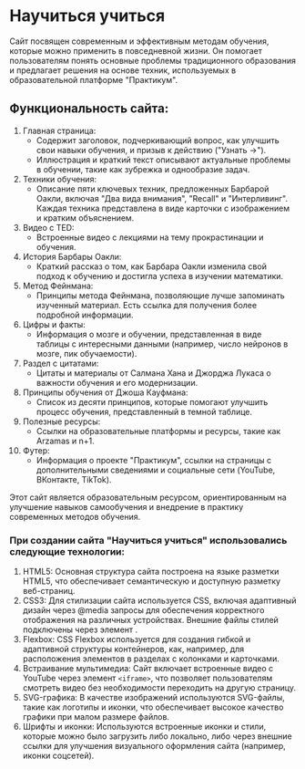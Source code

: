 # Научиться учиться

Сайт посвящен современным и эффективным методам обучения, которые можно применить в повседневной жизни. Он помогает пользователям понять основные проблемы традиционного образования и предлагает решения на основе техник, используемых в образовательной платформе "Практикум".

## Функциональность сайта:

1) Главная страница:
   - Содержит заголовок, подчеркивающий вопрос, как улучшить свои навыки обучения, и призыв к действию ("Узнать →").
   - Иллюстрация и краткий текст описывают актуальные проблемы в обучении, такие как зубрежка и однообразие задач.
2) Техники обучения:
   - Описание пяти ключевых техник, предложенных Барбарой Оакли, включая "Два вида внимания", "Recall" и "Интерливинг". Каждая техника представлена в виде карточки с изображением и кратким объяснением.
3) Видео с TED:
   - Встроенные видео с лекциями на тему прокрастинации и обучения.
4) История Барбары Оакли:
   - Краткий рассказ о том, как Барбара Оакли изменила свой подход к обучению и достигла успеха в изучении математики.
5) Метод Фейнмана:
   - Принципы метода Фейнмана, позволяющие лучше запоминать изученный материал. Есть ссылка для получения более подробной информации.
6) Цифры и факты:
   - Информация о мозге и обучении, представленная в виде таблицы с интересными данными (например, число нейронов в мозге, пик обучаемости).
7) Раздел с цитатами:
   - Цитаты и материалы от Салмана Хана и Джорджа Лукаса о важности обучения и его модернизации.
8) Принципы обучения от Джоша Кауфмана:
   - Список из десяти принципов, которые помогают улучшить процесс обучения, представленный в темной таблице.
9) Полезные ресурсы:
   - Ссылки на образовательные платформы и ресурсы, такие как Arzamas и n+1.
10) Футер:
    - Информация о проекте "Практикум", ссылки на страницы с дополнительными сведениями и социальные сети (YouTube, ВКонтакте, TikTok).

Этот сайт является образовательным ресурсом, ориентированным на улучшение навыков самообучения и внедрение в практику современных методов обучения.

### При создании сайта "Научиться учиться" использовались следующие технологии:

1) HTML5: Основная структура сайта построена на языке разметки HTML5, что обеспечивает семантическую и доступную разметку веб-страниц.
2) CSS3: Для стилизации сайта используется CSS, включая адаптивный дизайн через @media запросы для обеспечения корректного отображения на различных устройствах. Внешние файлы стилей подключены через элемент <link>.
3) Flexbox: CSS Flexbox используется для создания гибкой и адаптивной структуры контейнеров, как, например, для расположения элементов в разделах с колонками и карточками.
4) Встраивание мультимедиа: Сайт включает встроенные видео с YouTube через элемент `<iframe>`, что позволяет пользователям смотреть видео без необходимости переходить на другую страницу.
5) SVG-графика: В качестве изображений используются SVG-файлы, такие как логотипы и иконки, что обеспечивает высокое качество графики при малом размере файлов.
6) Шрифты и иконки: Используются встроенные иконки и стили, которые можно было загрузить либо локально, либо через внешние ссылки для улучшения визуального оформления сайта (например, иконки соцсетей).
